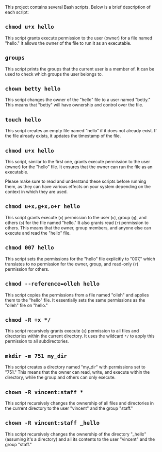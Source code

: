 This project contains several Bash scripts. Below is a brief description of each script:

## `chmod u+x hello`

This script grants execute permission to the user (owner) for a file named "hello." It allows the owner of the file to run it as an executable.

## `groups`

This script prints the groups that the current user is a member of. It can be used to check which groups the user belongs to.

## `chown betty hello`

This script changes the owner of the "hello" file to a user named "betty." This means that "betty" will have ownership and control over the file.

## `touch hello`

This script creates an empty file named "hello" if it does not already exist. If the file already exists, it updates the timestamp of the file.

## `chmod u+x hello`

This script, similar to the first one, grants execute permission to the user (owner) for the "hello" file. It ensures that the owner can run the file as an executable.

Please make sure to read and understand these scripts before running them, as they can have various effects on your system depending on the context in which they are used.

## `chmod u+x,g+x,o+r hello`

This script grants execute (`x`) permission to the user (`u`), group (`g`), and others (`o`) for the file named "hello." It also grants read (`r`) permission to others. This means that the owner, group members, and anyone else can execute and read the "hello" file.

## `chmod 007 hello`

This script sets the permissions for the "hello" file explicitly to "007," which translates to no permission for the owner, group, and read-only (`r`) permission for others.

## `chmod --reference=olleh hello`

This script copies the permissions from a file named "olleh" and applies them to the "hello" file. It essentially sets the same permissions as the "olleh" file on "hello."

## `chmod -R +x */`

This script recursively grants execute (`x`) permission to all files and directories within the current directory. It uses the wildcard `*/` to apply this permission to all subdirectories.

## `mkdir -m 751 my_dir`

This script creates a directory named "my_dir" with permissions set to "751." This means that the owner can read, write, and execute within the directory, while the group and others can only execute.

## `chown -R vincent:staff *`

This script recursively changes the ownership of all files and directories in the current directory to the user "vincent" and the group "staff."

## `chown -R vincent:staff _hello`

This script recursively changes the ownership of the directory "_hello" (assuming it's a directory) and all its contents to the user "vincent" and the group "staff."
